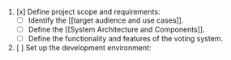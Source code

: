 1.  [x] Define project scope and requirements:
	- [ ] Identify the [[target audience and use cases]].
	- [ ] Define the [[System Architecture and Components]].
	- [ ] Define the functionality and features of the voting system.
2.  [ ] Set up the development environment: